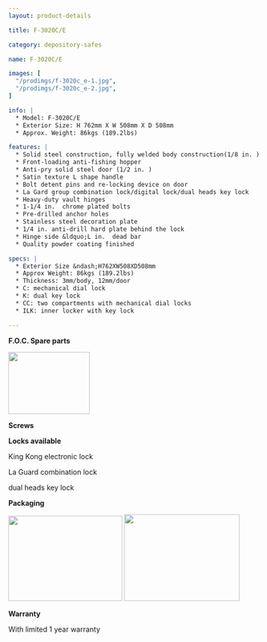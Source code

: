 ```yaml
---
layout: product-details

title: F-3020C/E

category: depository-safes

name: F-3020C/E

images: [
  "/prodimgs/f-3020c_e-1.jpg",
  "/prodimgs/f-3020c_e-2.jpg",
]

info: |
  * Model: F-3020C/E
  * Exterior Size: H 762mm X W 508mm X D 508mm
  * Approx. Weight: 86kgs (189.2lbs)

features: |
  * Solid steel construction, fully welded body construction(1/8 in. )
  * Front-loading anti-fishing hopper
  * Anti-pry solid steel door (1/2 in. )
  * Satin texture L shape handle
  * Bolt detent pins and re-locking device on door
  * La Gard group combination lock/digital lock/dual heads key lock
  * Heavy-duty vault hinges
  * 1-1/4 in.  chrome plated bolts
  * Pre-drilled anchor holes
  * Stainless steel decoration plate
  * 1/4 in. anti-drill hard plate behind the lock
  * Hinge side &ldquo;L in.  dead bar
  * Quality powder coating finished

specs: |
  * Exterior Size &ndash;H762XW508XD508mm
  * Approx Weight: 86kgs (189.2lbs)
  * Thickness: 3mm/body, 12mm/door
  * C: mechanical dial lock
  * K: dual key lock
  * CC: two compartments with mechanical dial locks
  * ILK: inner locker with key lock

---
```


**F.O.C. Spare parts**

<img alt="" src="{PRODIMGS}/prodimgs/f-3020c_e-3.jpg" style="width: 162px; height: 124px;" />

**Screws**

**Locks available**

King Kong electronic lock

La Guard combination lock

dual heads key lock

**Packaging**

<img alt="" src="{PRODIMGS}/prodimgs/f-3020c_e-4.jpg" style="width: 227px; height: 170px;" />

<img alt="" src="{PRODIMGS}/prodimgs/f-3020c_e-5.jpg" style="width: 230px; height: 173px;" />

**Warranty**

With limited 1 year warranty
